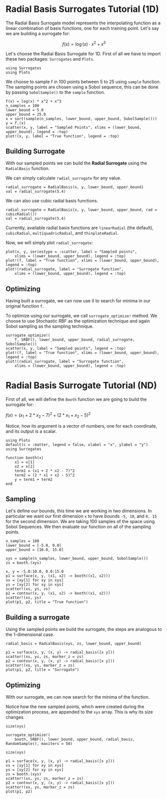 # Radial Basis Surrogates Tutorial (1D)

The Radial Basis Surrogate model represents the interpolating function as a linear combination of basis functions, one for each training point. Let's say we are building a surrogate for:

```math
f(x) = \log(x) \cdot x^2+x^3
```

Let's choose the Radial Basis Surrogate for 1D. First of all we have to import these two packages: `Surrogates` and `Plots`.

```@example RadialBasisSurrogate
using Surrogates
using Plots
```

We choose to sample f in 100 points between 5 to 25 using `sample` function. The sampling points are chosen using a Sobol sequence, this can be done by passing `SobolSample()` to the `sample` function.

```@example RadialBasisSurrogate
f(x) = log(x) * x^2 + x^3
n_samples = 100
lower_bound = 5.0
upper_bound = 25.0
x = sort(sample(n_samples, lower_bound, upper_bound, SobolSample()))
y = f.(x)
scatter(x, y, label = "Sampled Points", xlims = (lower_bound, upper_bound), legend = :top)
plot!(x, y, label = "True function", legend = :top)
```

## Building Surrogate

With our sampled points we can build the **Radial Surrogate** using the `RadialBasis` function.

We can simply calculate `radial_surrogate` for any value.

```@example RadialBasisSurrogate
radial_surrogate = RadialBasis(x, y, lower_bound, upper_bound)
val = radial_surrogate(5.4)
```

We can also use cubic radial basis functions.

```@example RadialBasisSurrogate
radial_surrogate = RadialBasis(x, y, lower_bound, upper_bound, rad = cubicRadial())
val = radial_surrogate(5.4)
```

Currently, available radial basis functions are `linearRadial` (the default), `cubicRadial`, `multiquadricRadial`, and `thinplateRadial`.

Now, we will simply plot `radial_surrogate`:

```@example RadialBasisSurrogate
plot(x, y, seriestype = :scatter, label = "Sampled points",
    xlims = (lower_bound, upper_bound), legend = :top)
plot!(f, label = "True function", xlims = (lower_bound, upper_bound), legend = :top)
plot!(radial_surrogate, label = "Surrogate function",
    xlims = (lower_bound, upper_bound), legend = :top)
```

## Optimizing

Having built a surrogate, we can now use it to search for minima in our original function `f`.

To optimize using our surrogate, we call `surrogate_optimize!` method. We choose to use Stochastic RBF as the optimization technique and again Sobol sampling as the sampling technique.

```@example RadialBasisSurrogate
surrogate_optimize!(
    f, SRBF(), lower_bound, upper_bound, radial_surrogate, SobolSample())
scatter(x, y, label = "Sampled points", legend = :top)
plot!(f, label = "True function", xlims = (lower_bound, upper_bound), legend = :top)
plot!(radial_surrogate, label = "Surrogate function",
    xlims = (lower_bound, upper_bound), legend = :top)
```

# Radial Basis Surrogate Tutorial (ND)

First of all, we will define the `Booth` function we are going to build the surrogate for:

$f(x) = (x_1 + 2*x_2 - 7)^2 + (2*x_1 + x_2 - 5)^2$

Notice, how its argument is a vector of numbers, one for each coordinate, and its output is a scalar.

```@example RadialBasisSurrogateND
using Plots
default(c = :matter, legend = false, xlabel = "x", ylabel = "y")
using Surrogates

function booth(x)
    x1 = x[1]
    x2 = x[2]
    term1 = (x1 + 2 * x2 - 7)^2
    term2 = (2 * x1 + x2 - 5)^2
    y = term1 + term2
end
```

## Sampling

Let's define our bounds, this time we are working in two dimensions. In particular we want our first dimension `x` to have bounds `-5, 10`, and `0, 15` for the second dimension. We are taking 100 samples of the space using Sobol Sequences. We then evaluate our function on all of the sampling points.

```@example RadialBasisSurrogateND
n_samples = 100
lower_bound = [-5.0, 0.0]
upper_bound = [10.0, 15.0]

xys = sample(n_samples, lower_bound, upper_bound, SobolSample())
zs = booth.(xys)
```

```@example RadialBasisSurrogateND
x, y = -5.0:10.0, 0.0:15.0
p1 = surface(x, y, (x1, x2) -> booth((x1, x2)))
xs = [xy[1] for xy in xys]
ys = [xy[2] for xy in xys]
scatter!(xs, ys, zs)
p2 = contour(x, y, (x1, x2) -> booth((x1, x2)))
scatter!(xs, ys)
plot(p1, p2, title = "True function")
```

## Building a surrogate

Using the sampled points we build the surrogate, the steps are analogous to the 1-dimensional case.

```@example RadialBasisSurrogateND
radial_basis = RadialBasis(xys, zs, lower_bound, upper_bound)
```

```@example RadialBasisSurrogateND
p1 = surface(x, y, (x, y) -> radial_basis([x y]))
scatter!(xs, ys, zs, marker_z = zs)
p2 = contour(x, y, (x, y) -> radial_basis([x y]))
scatter!(xs, ys, marker_z = zs)
plot(p1, p2, title = "Surrogate")
```

## Optimizing

With our surrogate, we can now search for the minima of the function.

Notice how the new sampled points, which were created during the optimization process, are appended to the `xys` array.
This is why its size changes.

```@example RadialBasisSurrogateND
size(xys)
```

```@example RadialBasisSurrogateND
surrogate_optimize!(
    booth, SRBF(), lower_bound, upper_bound, radial_basis, RandomSample(), maxiters = 50)
```

```@example RadialBasisSurrogateND
size(xys)
```

```@example RadialBasisSurrogateND
p1 = surface(x, y, (x, y) -> radial_basis([x y]))
xs = [xy[1] for xy in xys]
ys = [xy[2] for xy in xys]
zs = booth.(xys)
scatter!(xs, ys, zs, marker_z = zs)
p2 = contour(x, y, (x, y) -> radial_basis([x y]))
scatter!(xs, ys, marker_z = zs)
plot(p1, p2)
```
